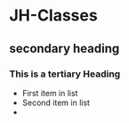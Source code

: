 # JH-Classes
## secondary heading
### This is a tertiary Heading
* First item in list
* Second item in list
* 
